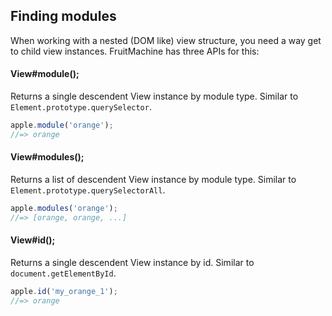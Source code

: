 ## Finding modules

When working with a nested (DOM like) view structure, you need a way get to child view instances. FruitMachine has three APIs for this:

#### View#module();

Returns a single descendent View instance by module type. Similar to `Element.prototype.querySelector`.

```js
apple.module('orange');
//=> orange
```

#### View#modules();

Returns a list of descendent View instance by module type. Similar to `Element.prototype.querySelectorAll`.

```js
apple.modules('orange');
//=> [orange, orange, ...]
```

#### View#id();

Returns a single descendent View instance by id. Similar to `document.getElementById`.

```js
apple.id('my_orange_1');
//=> orange
```
